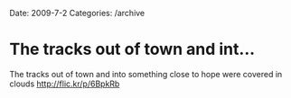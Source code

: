 Date: 2009-7-2
Categories: /archive

# The tracks out of town and int...

The tracks out of town and into something close to hope were covered in clouds <a href="http://flic.kr/p/6BpkRb" rel="nofollow">http://flic.kr/p/6BpkRb</a>
